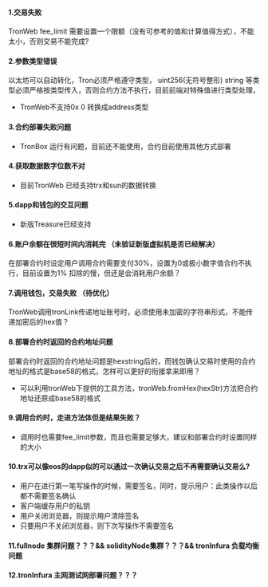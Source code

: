 #### 1.交易失败
TronWeb fee_limit 需要设置一个限额（没有可参考的值和计算值得方式），不能太小，否则交易不能完成?

#### 2.参数类型错误
以太坊可以自动转化，Tron必须严格遵守类型，
uint256(无符号整形) string 等类型必须严格按类型传入，否则合约方法不执行，目前前端对特殊值进行类型处理，
* TronWeb不支持0x 0 转换成address类型

#### 3.合约部署失败问题
* TronBox 运行有问题，目前还不能使用，合约目前使用其他方式部署

#### 4.获取数据数字位数不对
* 目前TronWeb 已经支持trx和sun的数据转换

#### 5.dapp和钱包的交互问题
* 新版Treasure已经支持

#### 6.账户余额在很短时间内消耗完  （未验证新版虚拟机是否已经解决）
在部署合约时设定用户调用合约需要支付30%，设置为0或极小数字值合约不执行，目前设置为1% 扣除的慢，但还是会消耗用户余额？

#### 7.调用钱包，交易失败 （待优化）
TronWeb调用tronLink传递地址账号时，必须使用未加密的字符串形式，不能传递加密后的hex值？

#### 8.部署合约时返回的合约地址问题
部署合约时返回的合约地址问题是hexstring后的，而钱包确认交易时使用的合约地址的格式是base58的格式，怎样可以更好的衔接拿来即用？
* 可以利用tronWeb下提供的工具方法，tronWeb.fromHex(hexStr)方法把合约地址还原成base58的格式
#### 9.调用合约时，走进方法体但是结果失败？
* 调用时也需要fee_limit参数，而且也需要足够大，建议和部署合约时设置同样的大小

#### 10.trx可以像eos的dapp似的可以通过一次确认交易之后不再需要确认交易么?
* 用户在进行第一笔写操作的时候，需要签名，同时，提示用户：此类操作以后都不需要签名确认
* 客户端缓存用户的私钥
* 用户关闭浏览器，则提示用户清除签名
* 只要用户不关闭浏览器，则下次写操作不需要签名

#### 11.fullnode 集群问题？？？&& solidityNode集群？？？&& tronInfura 负载均衡问题

#### 12.tronInfura 主网测试网部署问题？？？